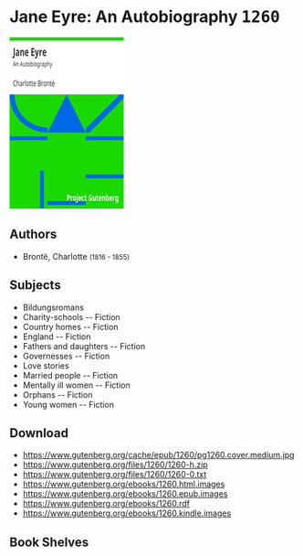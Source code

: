 # Jane Eyre: An Autobiography <kbd>1260</kbd>

![](./cover.medium.jpg "")

## Authors


 - Brontë, Charlotte <small>(1816 - 1855)</small>

## Subjects


 - Bildungsromans
 - Charity-schools -- Fiction
 - Country homes -- Fiction
 - England -- Fiction
 - Fathers and daughters -- Fiction
 - Governesses -- Fiction
 - Love stories
 - Married people -- Fiction
 - Mentally ill women -- Fiction
 - Orphans -- Fiction
 - Young women -- Fiction

## Download


 - https://www.gutenberg.org/cache/epub/1260/pg1260.cover.medium.jpg
 - https://www.gutenberg.org/files/1260/1260-h.zip
 - https://www.gutenberg.org/files/1260/1260-0.txt
 - https://www.gutenberg.org/ebooks/1260.html.images
 - https://www.gutenberg.org/ebooks/1260.epub.images
 - https://www.gutenberg.org/ebooks/1260.rdf
 - https://www.gutenberg.org/ebooks/1260.kindle.images

## Book Shelves


